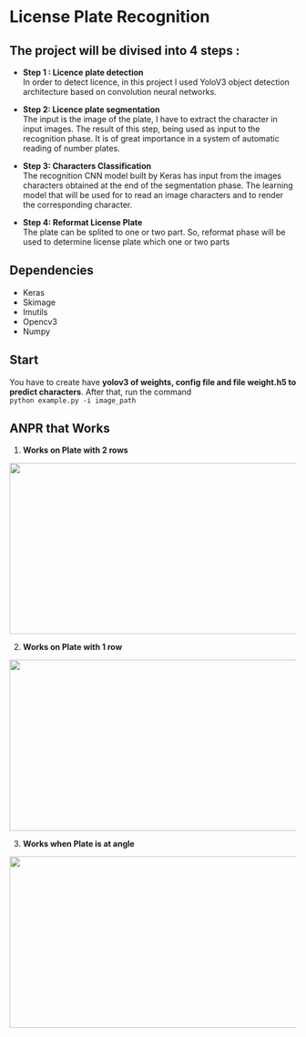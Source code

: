 # License Plate Recognition
## The project will be divised into 4 steps :
* **Step 1 : Licence plate detection**<br/>
In order to detect licence, in this project I used YoloV3 object detection architecture based on convolution neural networks.

* **Step 2: Licence plate segmentation**<br/>
The input is the image of the plate, I have to extract the character in input images. The result of this step, being used as input to the recognition phase. It is of great importance in a system of automatic reading of number plates.

* **Step 3: Characters Classification**<br/>
The recognition CNN model built by Keras has input from the images characters obtained at the end of the segmentation phase. The learning model that will be used for to read an image characters and to render the corresponding character.

* **Step 4: Reformat License Plate**<br/>
The plate can be splited to one or two part. So, reformat phase will be used to determine license plate which one or two parts


## Dependencies
* Keras
* Skimage
* Imutils
* Opencv3
* Numpy

## Start
You have to create have **yolov3 of weights, config file and file weight.h5 to predict characters**. After that, run the command
<br/>
```python example.py -i image_path```

## ANPR that Works
1. **Works on Plate with 2 rows**
<p align="center">
  <img width="600" height="300" src="https://github.com/buiquangmanhhp1999/License-Plate-Recognition/blob/master/example4.png">
</p>

2. **Works on Plate with 1 row**
<p align="center">
  <img width="600" height="300" src="https://github.com/buiquangmanhhp1999/License-Plate-Recognition/blob/master/example5.png">
  
3. **Works when Plate is at angle**
<p align="center">
  <img width="600" height="300" src="https://github.com/buiquangmanhhp1999/License-Plate-Recognition/blob/master/example2.png">
</p>

